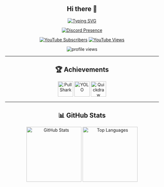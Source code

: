 <div align="center"> 

## Hi there 👋

[![Typing SVG](https://readme-typing-svg.demolab.com?font=Fira+Code&size=30&pause=1000&color=F75C7E&width=700&lines=Welcome+to+my+GitHub!;I+am+GameKing5678;A+Passionate+Developer)](https://www.gameking5678.ga)

[![Discord Presence](https://discord.c99.nl/widget/theme-2/786093043542917190.png)](https://discord.gg/6mgQYf7zem)

[![YouTube Subscribers](https://img.shields.io/youtube/channel/subscribers/UC9auQbnSq69ICeTbINnkZDA?style=social&color=FF0000)](https://www.youtube.com/channel/UC9auQbnSq69ICeTbINnkZDA)
[![YouTube Views](https://img.shields.io/youtube/channel/views/UC9auQbnSq69ICeTbINnkZDA?style=social&color=FF0000)](https://www.youtube.com/channel/UC9auQbnSq69ICeTbINnkZDA)

<img src="https://komarev.com/ghpvc/?username=GameKing5678&label=Profile%20views&color=F75C7E&style=flat" alt="profile views" />

---

<h2>🏆 Achievements</h2>

<img height="50em" src="https://github.githubassets.com/images/modules/profile/achievements/pull-shark-default.png" alt="Pull Shark" />
<img height="50em" src="https://github.githubassets.com/images/modules/profile/achievements/yolo-default.png" alt="YOLO" />
<img height="50em" src="https://github.githubassets.com/images/modules/profile/achievements/quickdraw-default.png" alt="Quickdraw" />

---

<h2>📊 GitHub Stats</h2>

<img height="180em" src="https://github-readme-stats.vercel.app/api?username=GameKing5678&show_icons=true&hide_border=true&count_private=true&include_all_commits=true&theme=radical" alt="GitHub Stats" />

<img height="180em" src="https://github-readme-stats.vercel.app/api/top-langs/?username=GameKing5678&layout=compact&theme=radical&hide_border=true" alt="Top Languages" />

</div>
